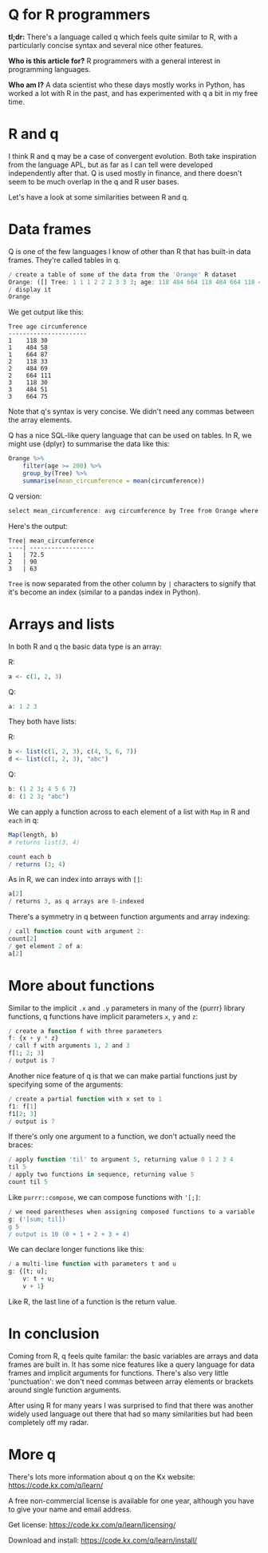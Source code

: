 # Q for R programmers

**tl;dr:** There's a language called q which feels quite similar to R, with a particularly concise syntax and several nice other features.

**Who is this article for?** R programmers with a general interest in programming languages.

**Who am I?** A data scientist who these days mostly works in Python, has worked a lot with R in the past, and has experimented with q a bit in my free time.

# R and q

I think R and q may be a case of convergent evolution. Both take inspiration from the language APL, but as far as I can tell were developed independently after that. Q is used mostly in finance, and there doesn't seem to be much overlap in the q and R user bases.

Let's have a look at some similarities between R and q.

# Data frames

Q is one of the few languages I know of other than R that has built-in data frames. They're called tables in q.

```q
/ create a table of some of the data from the 'Orange' R dataset
Orange: ([] Tree: 1 1 1 2 2 2 3 3 3; age: 118 484 664 118 484 664 118 484 664; circumference: 30 58 87 33 69 111 30 51 75)
/ display it
Orange
```

We get output like this:

```
Tree age circumference
----------------------
1    118 30
1    484 58
1    664 87
2    118 33
2    484 69
2    664 111
3    118 30
3    484 51
3    664 75
```

Note that q's syntax is very concise. We didn't need any commas between the array elements.

Q has a nice SQL-like query language that can be used on tables. In R, we might use {dplyr} to summarise the data like this:

```r
Orange %>%
    filter(age >= 200) %>%
    group_by(Tree) %>%
    summarise(mean_circumference = mean(circumference))
```

Q version:

```q
select mean_circumference: avg circumference by Tree from Orange where age >= 200
```

Here's the output:

```
Tree| mean_circumference
----| ------------------
1   | 72.5
2   | 90
3   | 63
```

`Tree` is now separated from the other column by `|` characters to signify that it's become an index (similar to a pandas index in Python).

# Arrays and lists

In both R and q the basic data type is an array:

R:

```r
a <- c(1, 2, 3)
```

Q:

```q
a: 1 2 3
```

They both have lists:

R:

```r
b <- list(c(1, 2, 3), c(4, 5, 6, 7))
d <- list(c(1, 2, 3), "abc")
```

Q:

```q
b: (1 2 3; 4 5 6 7)
d: (1 2 3; "abc")
```

We can apply a function across to each element of a list with `Map` in R and `each` in q:

```R
Map(length, b)
# returns list(3, 4)
```

```q
count each b
/ returns (3; 4)
```

As in R, we can index into arrays with `[]`:

```q
a[2]
/ returns 3, as q arrays are 0-indexed
```

There's a symmetry in q between function arguments and array indexing:

```q
/ call function count with argument 2:
count[2]
/ get element 2 of a:
a[2]
```

# More about functions

Similar to the implicit `.x` and `.y` parameters in many of the {purrr} library functions, q functions have implicit parameters `x`, `y` and `z`:

```q
/ create a function f with three parameters
f: {x + y * z}
/ call f with arguments 1, 2 and 3
f[1; 2; 3]
/ output is 7
```

Another nice feature of q is that we can make partial functions just by specifying some of the arguments:

```q
/ create a partial function with x set to 1
f1: f[1]
f1[2; 3]
/ output is 7
```

If there's only one argument to a function, we don't actually need the braces:

```q
/ apply function 'til' to argument 5, returning value 0 1 2 3 4
til 5
/ apply two functions in sequence, returning value 5
count til 5
```

Like `purrr::compose`, we can compose functions with `'[;]`:

```q
/ we need parentheses when assigning composed functions to a variable
g: ('[sum; til])
g 5
/ output is 10 (0 + 1 + 2 + 3 + 4)
```

We can declare longer functions like this:

```q
/ a multi-line function with parameters t and u
g: {[t; u];
    v: t + u;
    v + 1}
```

Like R, the last line of a function is the return value.

# In conclusion

Coming from R, q feels quite familar: the basic variables are arrays and data frames are built in. It has some nice features like a query language for data frames and implicit arguments for functions. There's also very little 'punctuation': we don't need commas between array elements or brackets around single function arguments.

After using R for many years I was surprised to find that there was another widely used language out there that had so many similarities but had been completely off my radar.

# More q

There's lots more information about q on the Kx website: https://code.kx.com/q/learn/

A free non-commercial license is available for one year, although you have to give your name and email address.

Get license: https://code.kx.com/q/learn/licensing/

Download and install: https://code.kx.com/q/learn/install/
